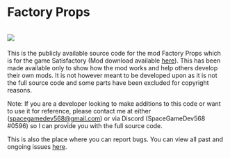# Factory Props<br><br>![](https://i.imgur.com/KNzxXda.png)
This is the publicly available source code for the mod Factory Props which is for the game Satisfactory (Mod download available [here](https://ficsit.app/mod/Factory_Prop_Mod)). This has been made available only to show how the mod works and help others develop their own mods. It is not however meant to be developed upon as it is not the full source code and some parts have been excluded for copyright reasons.

Note: If you are a developer looking to make additions to this code or want to use it for reference, please contact me at either (spacegamedev568@gmail.com) or via Discord (SpaceGameDev568 #0596) so I can provide you with the full source code.

This is also the place where you can report bugs. You can view all past and ongoing issues [here](https://github.com/SpaceGameDev568/Factory_Prop_Mod/issues).
